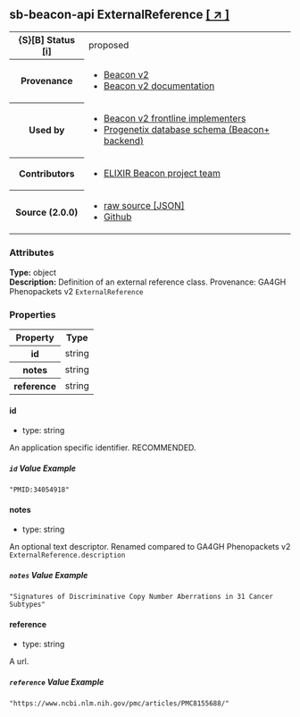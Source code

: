 
<div id="schema-header-title">
  <h2><span id="schema-header-title-project">sb-beacon-api</span> ExternalReference <a href="https://github.com/ga4gh-schemablocks/sb-beacon-api" target="_BLANK">[ &nearr; ]</a></h2>
</div>

<table id="schema-header-table">
<tr>
<th>{S}[B] Status <a href="https://schemablocks.org/about/sb-status-levels.html">[i]</a></th>
<td><div id="schema-header-status">proposed</div></td>
</tr>
<tr><th>Provenance</th><td><ul>
<li><a href="https://github.com/ga4gh-beacon/beacon-v2">Beacon v2</a></li>
<li><a href="http://docs.genomebeacons.org">Beacon v2 documentation</a></li>
</ul></td></tr>
<tr><th>Used by</th><td><ul>
<li><a href="https://ga4gh-approval-service-registry.ega-archive.org">Beacon v2 frontline implementers</a></li>
<li><a href="https://docs.progenetix.org/beaconplus/">Progenetix database schema (Beacon+ backend)</a></li>
</ul></td></tr>


<!--more-->
<tr><th>Contributors</th><td><ul>
<li><a href="https://beacon-project.io/categories/people.html">ELIXIR Beacon project team</a></li>
</ul></td></tr>
<tr><th>Source (2.0.0)</th><td><ul>
<li><a href="current/externalReference.json" target="_BLANK">raw source [JSON]</a></li>
<li><a href="https://github.com/ga4gh-schemablocks/sb-beacon-api/blob/master/schemas/beacon-v2-default-model/common/externalReference.yaml" target="_BLANK">Github</a></li>
</ul></td></tr>
</table>

<div id="schema-attributes-title"><h3>Attributes</h3></div>

  
__Type:__ object  
__Description:__ Definition of an external reference class. Provenance: GA4GH Phenopackets v2 `ExternalReference`
### Properties

<table id="schema-properties-table">
<tr><th>Property</th><th>Type</th></tr>
<tr><th>id</th><td>string</td></tr>
<tr><th>notes</th><td>string</td></tr>
<tr><th>reference</th><td>string</td></tr>
</table>


#### id

* type: string

An application specific identifier. RECOMMENDED.

##### `id` Value Example  

```
"PMID:34054918"
```

#### notes

* type: string

An optional text descriptor. Renamed compared to GA4GH Phenopackets v2 `ExternalReference.description`

##### `notes` Value Example  

```
"Signatures of Discriminative Copy Number Aberrations in 31 Cancer Subtypes"
```

#### reference

* type: string

A url.

##### `reference` Value Example  

```
"https://www.ncbi.nlm.nih.gov/pmc/articles/PMC8155688/"
```

